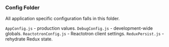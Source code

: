 ### Config Folder
All application specific configuration falls in this folder.

`AppConfig.js` - production values.
`DebugConfig.js` - development-wide globals.
`ReactotronConfig.js` - Reactotron client settings.
`ReduxPersist.js` - rehydrate Redux state.
